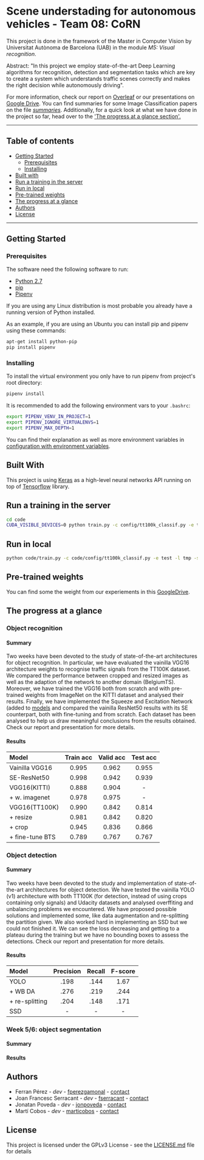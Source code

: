 # Scene understading for autonomous vehicles - Team 08: CoRN
This project is done in the framework of the Master in Computer Vision
by Universitat Autònoma de Barcelona (UAB) in the module
_M5: Visual recognition_.

Abstract: "In this project we employ state-of-the-art Deep Learning
algorithms for recognition, detection and segmentation tasks which are
key to create a system which understands traffic scenes correctly and
makes the right decision while autonomously driving".

For more information, check our report on [Overleaf][overleaf] or our
presentations on [Google Drive][gdrive]. You can find summaries for some
Image Classification papers on the file
[_summaries_](Summaries/summaries.md). Additionally, for a quick look at
what we have done in the project so far, head over to the ['The progress
at a glance section'.](#the-progress-at-a-glance)

___

## Table of contents
* [Getting Started](#getting-started)
  * [Prerequisites](#prerequisites)
  * [Installing](#installing)
* [Built with](#built-with)
* [Run a training in the server](#run-a-training-in-the-server)
* [Run in local](#run-in-local)
* [Pre-trained weights](#pre-trained-weights)
* [The progress at a glance](#the-progress-at-a-glance)
* [Authors](#authors)
* [License](#license)
___
## Getting Started

### Prerequisites
The software need the following software to run:

- [Python 2.7][python27]
- [pip][pip-pypi]
- [Pipenv][pipenv-docs]

If you are using any Linux distribution is most probable you already have a
running version of Python installed.

As an example, if you are using an Ubuntu you can install pip and pipenv using
these commands:

```sh
apt-get install python-pip
pip install pipenv
```


### Installing
To install the virtual environment you only have to run pipenv from project's
root directory:

```sh
pipenv install
```

It is recommended to add the following environment vars to your `.bashrc`:

```sh
export PIPENV_VENV_IN_PROJECT=1
export PIPENV_IGNORE_VIRTUALENVS=1
export PIPENV_MAX_DEPTH=1
```

You can find their explanation as well as more environment variables in
[configuration with environment variables][pipenv-env-vars].


## Built With
This project is using [Keras][keras] as a high-level neural networks API running
on top of [Tensorflow][tf] library.

## Run a training in the server

```bash
cd code
CUDA_VISIBLE_DEVICES=0 python train.py -c config/tt100k_classif.py -e test -l /home/master/tmp -s /data/module5/
```

## Run in local

```bash
python code/train.py -c code/config/tt100k_classif.py -e test -l tmp -s data
```

## Pre-trained weights

<!-- TODO: add their configs! -->
You can find some the weight from our experiements in this
[GoogleDrive][weights].

## The progress at a glance
### Object recognition
#### Summary
Two weeks have been devoted to the study of state-of-the-art 
architectures for object recognition. In particular, we have evaluated 
the vainilla VGG16 architecture weights to recognise traffic signals 
from the TT100K dataset. We compared the performance between cropped and 
resized images as well as the adaption of the network to another domain 
(BelgiumTS). Moreover, we have trained the VGG16 both from scratch and 
with pre-trained weights from ImageNet on the KITTI dataset and analysed 
their results. Finally, we have implemented the Squeeze and Excitation 
Network (added to [models](code/models) and compared the vainilla 
ResNet50 results with its SE counterpart, both with fine-tuning and from 
scratch. Each dataset has been analysed to help us draw meaningful 
conclusions from the results obtained. Check our report and presentation 
for more details.

#### Results
| Model           | Train acc | Valid acc | Test acc |
|:--------------- |:---------:|:---------:|:--------:|
| Vainilla VGG16  |   0.995   |   0.962   |  0.955   |
| SE-ResNet50     |   0.998   |   0.942   |  0.939   |
| VGG16(KITTI)    |   0.888   |   0.904   |    -     |
| + w. imagenet   |   0.978   |   0.975   |    -     |
| VGG16(TT100K)   |   0.990   |   0.842   |  0.814   |
| + resize        |   0.981   |   0.842   |  0.820   |
| + crop          |   0.945   |   0.836   |  0.866   |
| + fine-tune BTS |   0.789   |   0.767   |  0.767   |

### Object detection
#### Summary
Two weeks have been devoted to the study and implementation of 
state-of-the-art architectures for object detection. We have tested the 
vainilla YOLO (v1) architecture with both TT100K (for detection, instead 
of using crops containing only signals) and Udacity datasets and 
analysed overffiting and unbalancing problems we encountered. We have 
proposed possible solutions and implemented some, like data augmentation 
and re-splitting the partition given. We also worked hard in 
implementing an SSD but we could not finished it. We can see the loss 
decreasing and getting to a plateau during the training but we have no 
bounding boxes to assess the detections. Check our report and 
presentation for more details.

#### Results

| Model          | Precision | Recall | F-score |
|:-------------- |:---------:|:------:|:-------:|
| YOLO           |   .198    |  .144  |  1.67   |
| + WB DA        |   .276    |  .219  |  .244   |
| + re-splitting |   .204    |  .148  |  .171   |
| SSD            |     -     |   -    |    -    |


### Week 5/6: object segmentation
#### Summary

#### Results

## Authors
- Ferran Pérez              - _dev_ - [fperezgamonal][ferran-github] - [contact](mailto:ferran.perezg@e-campus.uab.cat)
- Joan Francesc Serracant   - _dev_ - [fserracant][cesc-github] -  [contact](mailto:joanfrancesc.serracant@e-campus.uab.cat)
- Jonatan Poveda            - _dev_ - [jonpoveda][jonatan-github] - [contact](mailto:jonatan.poveda@e-campus.uab.cat)
- Martí Cobos               - _dev_ - [marticobos][marti-github] - [contact](mailto:marti.cobos@e-campus.uab.cat)

## License
This project is licensed under the GPLv3 License - see the
[LICENSE.md](LICENSE.md) file for details

<!--
## Acknowledgements
-->

[python27]: https://docs.python.org/2/
[pip-pypi]: https://pypi.python.org/pypi/pip
[pipenv-docs]: http://pipenv.readthedocs.io/en/latest/
[pipenv-env-vars]: http://pipenv.readthedocs.io/en/latest/advanced/#configuration-with-environment-variables
[keras]: https://keras.io
[tf]: https://www.tensorflow.org

[ferran-github]: https://github.com/fperezgamonal
[cesc-github]: https://github.com/fserracant
[jonatan-github]: https://github.com/jonpoveda
[marti-github]: https://github.com/marticobos

[overleaf]: https://www.overleaf.com/read/rgbqdstbtmqz
[gdrive]: https://docs.google.com/presentation/d/1fmX2s14--DSvh6eTJD6e-rf5zkyVoq6O_012BAI6jJs/edit?usp=sharing
[weights]: https://drive.google.com/drive/folders/1mKUBiKQIp09UwKLrqy3C4-iG7XRnd7zZ?usp=sharing
